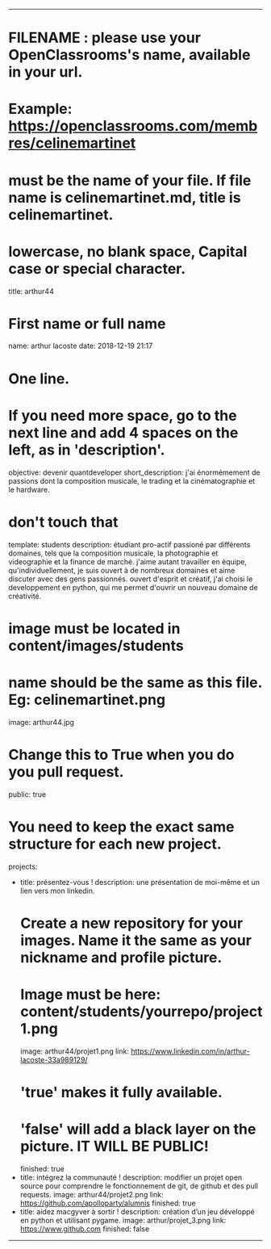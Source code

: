 ---

# FILENAME : please use your OpenClassrooms's name, available in your url.
# Example: https://openclassrooms.com/membres/celinemartinet
# must be the name of your file. If file name is celinemartinet.md, title is celinemartinet.
# lowercase, no blank space, Capital case or special character.
title: arthur44

# First name or full name
name: arthur lacoste
date: 2018-12-19 21:17

# One line.
# If you need more space, go to the next line and add 4 spaces on the left, as in 'description'.
objective: devenir quantdeveloper
short_description: j'ai énormémement de passions dont la composition musicale, le trading et la cinématographie et le hardware.

# don't touch that
template: students
description:
    étudiant pro-actif passioné par différents domaines, tels que la composition musicale, la photographie et videographie et la finance de marché.
    j'aime autant travailler en équipe, qu'individuellement, je suis ouvert à de nombreux domaines et aime discuter avec des gens passionnés.
    ouvert d'esprit et créatif, j'ai choisi le developpement en python, qui me permet d'ouvrir un nouveau domaine de créativité.

# image must be located in content/images/students
# name should be the same as this file. Eg: celinemartinet.png
image: arthur44.jpg

# Change this to True when you do you pull request.
public: true

# You need to keep the exact same structure for each new project.
projects:
  - title: présentez-vous !
    description: une présentation de moi-même et un lien vers mon linkedin.
    # Create a new repository for your images. Name it the same as your nickname and profile picture.
    # Image must be here: content/students/yourrepo/project1.png
    image: arthur44/projet1.png
    link: https://www.linkedin.com/in/arthur-lacoste-33a989129/
    # 'true' makes it fully available.
    # 'false' will add a black layer on the picture. IT WILL BE PUBLIC!
    finished: true
  - title: intégrez la communauté !
    description: modifier un projet open source pour comprendre le fonctionnement de git, de github et des pull requests.
    image: arthur44/projet2.png
    link: https://github.com/apolloparty/alumnis
    finished: true
  - title: aidez macgyver à sortir !
    description: création d’un jeu développé en python et utilisant pygame.
    image: arthur/projet_3.png
    link: https://www.github.com
    finished: false

---